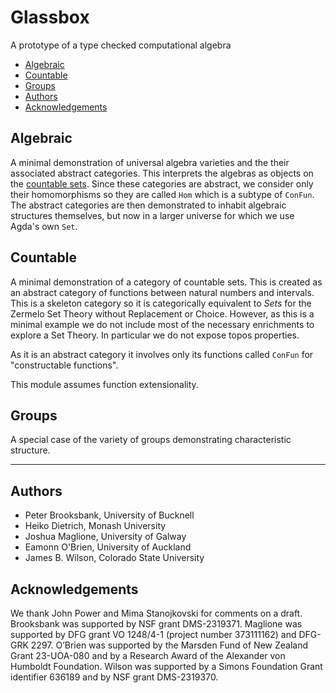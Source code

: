 # Glassbox

A prototype of a type checked computational algebra

 - [Algebraic](#algebraic)
 - [Countable](#countable)
 - [Groups](#groups)
 - [Authors](#authors)
 - [Acknowledgements](#acknowledgements)

## Algebraic 

A minimal demonstration of universal algebra varieties and the their associated abstract categories.  This interprets the algebras as objects on the [countable sets](#countable).  Since these categories are abstract, we  consider only their homomorphisms so they are called `Hom` which is a subtype of `ConFun`.  The abstract categories are then demonstrated to inhabit algebraic structures themselves, but now in a larger universe for which we use Agda's own `Set`.


## Countable 

A minimal demonstration of a category of countable sets.  This is created as an abstract category of functions between natural numbers and intervals.  This is a skeleton category so it is categorically equivalent to $Sets$ for the Zermelo Set Theory without Replacement or Choice.  However, as this is a minimal example we do not include most of the necessary enrichments to explore a Set Theory.  In particular we do not expose topos properties.

As it is an abstract category it involves only its functions called `ConFun` for "constructable functions".

This module assumes function extensionality.

## Groups

A special case of the variety of groups demonstrating characteristic structure.

---

## Authors

 * Peter Brooksbank, University of Bucknell
 * Heiko Dietrich, Monash University
 * Joshua Maglione, University of Galway
 * Eamonn O'Brien, University of Auckland
 * James B. Wilson, Colorado State University

## Acknowledgements

We thank John Power and Mima Stanojkovski for comments on a draft. Brooksbank was supported by NSF grant DMS-2319371. Maglione was supported by DFG grant VO 1248/4-1 (project number 373111162) and DFG-GRK 2297. O’Brien was supported by the Marsden Fund of New Zealand Grant 23-UOA-080 and by a Research Award of the Alexander von Humboldt Foundation. Wilson was supported by a Simons Foundation Grant identifier 636189 and by NSF grant DMS-2319370.
